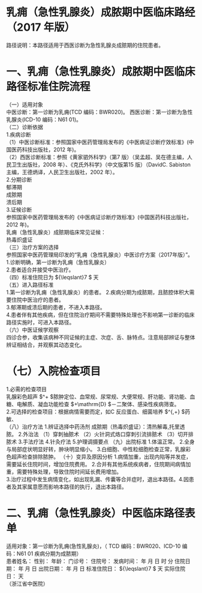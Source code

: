 # 乳痈（急性乳腺炎）成脓期中医临床路经  （2017 年版）  
路径说明：本路径适用于西医诊断为急性乳腺炎成脓期的住院患者。  
# 一、乳痈（急性乳腺炎）成脓期中医临床路径标准住院流程  
（一）适用对象  
中医诊断：第一诊断为乳痈(TCD 编码：BWR020)。 西医诊断：第一诊断为急性乳腺炎(ICD-10 编码：N61 01)。  
（二）诊断依据  
1.疾病诊断  
（1）中医诊断标准：参照国家中医药管理局发布的《中医病证诊断疗效标准》(中国医药科技出版社，2012 年)。  
（2）西医诊断标准：参照《黄家驷外科学》（第7 版）（吴孟超、吴在德主编，人民卫生出版社，2008 年）、《克氏外科学》（中文版第15 版）（DavidC. Sabiston 主编，王德炳译，人民卫生出版社，2002 年）。  
2.分期诊断  
郁滞期  
成脓期  
溃后期  
3.证候诊断  
参照国家中医药管理局发布的《中医病证诊断疗效标准》(中国医药科技出版社，2012 年)。  
乳痈（急性乳腺炎）成脓期临床常见证候：  
热毒炽盛证  
（三）治疗方案的选择  
参照国家中医药管理局印发的“乳痈（急性乳腺炎）中医诊疗方案（2017年版）”。  
1.诊断明确，第一诊断为乳痈（急性乳腺炎）  
2.患者适合并接受中医治疗。  
（四）标准住院日为 ${\leqslant}7 $ 天  
（五）进入路径标准  
1.第一诊断为乳痈（急性乳腺炎）的患者。 2.疾病分期为成脓期，且脓腔体积大需要住院中医治疗的患者。  
3.郁滞期或溃后期的患者，不进入本路径。  
4.患者伴有其他疾病，但在住院治疗期间不需要特殊处理也不影响第一诊断的临床路径实施时，可进入本路径。  
（六）中医证候学观察  
四诊合参，收集该病种不同证候的主症、次症、舌、脉特点。注意局部辨证与整体辨证相结合，并观察其动态变化。  
# （七）入院检查项目  
1.必需的检查项目  
乳腺彩色超声 $^+ $脓肿定位、血常规、尿常规、大便常规、肝功能、肾功能、血糖、电解质、凝血功能检查 $+\mathrm{D} $－二聚体、感染性疾病筛查。  
2.可选择的检查项目：根据病情需要而定，如C 反应蛋白、细菌培养 $^{,+} $药敏、  
（八）治疗方法 1.辨证选择中药汤剂  成脓期（热毒炽盛证）：清热解毒,托里透脓。 2.外治法 （1）穿刺抽脓术 （2）火针洞式烙口穿刺引流排脓术  （3）切开排脓术 3.手法疗法  4.针灸疗法 5.护理调摄要点 （九）出院标准 1.体温正常。 2.全身与局部症状明显好转，肿块明显缩小。 3.白细胞、中性粒细胞检查正常，乳腺彩色超声检查排除脓肿。 （十）变异及原因分析 1.病情加重，出现内陷等并发症，需要延长住院时间，增加住院费用。 2.合并有其他系统疾病者，住院期间病情加重，需要特殊处理，导致住院时间延长费用增加。  
3.治疗过程中发生病情变化，如出现乳漏、传囊等合并症时，退出本路径。4.因患者及其家属意愿而影响本路径的执行，退出本路径。  
# 二、乳痈（急性乳腺炎）中医临床路径表单  
适用对象：第一诊断为乳痈(急性乳腺炎)，（ TCD 编码：BWR020、ICD-10 编码：N61 01 疾病分期为成脓期）  
患者姓名：          性别：    年龄：    门诊号：         住院号：            发病时间：   年  月  日  时  分  住院日期：   年  月  日 出院日期：   年  月   日 标准住院日： ${\leqslant}7 $ 天                实际住院日：    天  
（浙江省中医院）  